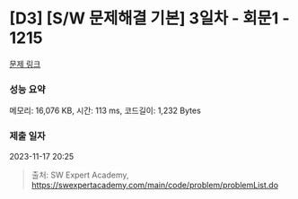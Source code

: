 # [D3] [S/W 문제해결 기본] 3일차 - 회문1 - 1215 

[문제 링크](https://swexpertacademy.com/main/code/problem/problemDetail.do?contestProbId=AV14QpAaAAwCFAYi) 

### 성능 요약

메모리: 16,076 KB, 시간: 113 ms, 코드길이: 1,232 Bytes

### 제출 일자

2023-11-17 20:25



> 출처: SW Expert Academy, https://swexpertacademy.com/main/code/problem/problemList.do